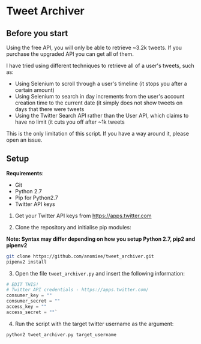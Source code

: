 # Tweet Archiver
## Before you start
Using the free API, you will only be able to retrieve ~3.2k tweets. If you purchase the upgraded API you can get all of them.

I have tried using different techniques to retrieve all of a user's tweets, such as:
- Using Selenium to scroll through a user's timeline (it stops you after a certain amount)
- Using Selenium to search in day increments from the user's account creation time to the current date (it simply does not show tweets on days that there were tweets
- Using the Twitter Search API rather than the User API, which claims to have no limit (it cuts you off after ~1k tweets

This is the only limitation of this script. If you have a way around it, please open an issue.

## Setup

**Requirements**:

- Git
- Python 2.7
- Pip for Python2.7
- Twitter API keys

1. Get your Twitter API keys from https://apps.twitter.com

2. Clone the repository and initialise pip modules:

**Note: Syntax may differ depending on how you setup Python 2.7, pip2 and pipenv2**

```bash
git clone https://github.com/anomiee/tweet_archiver.git
pipenv2 install
```

3. Open the file `tweet_archiver.py` and insert the following information:

```python
# EDIT THIS!
# Twitter API credentials - https://apps.twitter.com/
consumer_key = ""
consumer_secret = ""
access_key = ""
access_secret = ""`
```

4. Run the script with the target twitter username as the argument:

```bash
python2 tweet_archiver.py target_username
